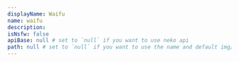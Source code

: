 ```yaml
---
displayName: Waifu
name: waifu
description: 
isNsfw: false
apiBase: null # set to `null` if you want to use neko api
path: null # set to `null` if you want to use the name and default img/ prefix
---
```

